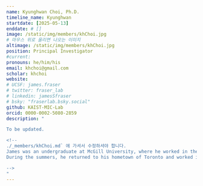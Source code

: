 ```yaml
---
name: Kyunghwan Choi, Ph.D.
timeline_name: Kyunghwan
startdate: [2025-05-13]
enddate: # []
image: /static/img/members/khChoi.jpg
# 마우스 위로 올리면 나오는 이미지
altimage: /static/img/members/khChoi.jpg
position: Principal Investigator
#current:
pronouns: he/him/his
email: khchoi@gmail.com
scholar: khchoi
website:
# UCSF: james.fraser
# twitter: fraser_lab
# linkedin: jamesSfraser
# bsky: "fraserlab.bsky.social"
github: KAIST-MIC-Lab
orcid: 0000-0002-5080-2859
description: "

To be updated.

<!-- 
./_members/khChoi.md` 에 가셔서 수정하셔야 합니다.
James was an undergraduate at McGill University, where he worked in the lab of [Dr. Francois Fagotto](https://www.crbm.cnrs.fr/team/morphogenesis/?lang=en) on [Xenopus developmental biology](/publications#20974811).
During the summers, he returned to his hometown of Toronto and worked in [Dr. Alan Davidson's lab](http://individual.utoronto.ca/Davidsonlab/) on TetR repressor biophysics and [bacteriophage genomics](/publications#16631788).

-->
"
---
```

